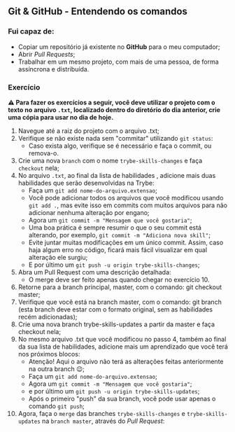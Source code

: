 ## Git & GitHub - Entendendo os comandos

### Fui capaz de:

- Copiar um repositório já existente no **GitHub** para o meu computador;
- Abrir _Pull Requests_;
- Trabalhar em um mesmo projeto, com mais de uma pessoa, de forma assíncrona e distribuída.

### Exercício

**⚠️ Para fazer os exercícios a seguir, você deve utilizar o projeto com o texto no arquivo `.txt`, localizado dentro do diretório do dia anterior, crie uma cópia para usar no dia de hoje.**

1. Navegue até a raiz do projeto com o arquivo .txt;
2. Verifique se não existe nada sem "commitar" utilizando `git status`:
   - Caso exista algo, verifique se é necessário e faça o commit, ou remova-o.
3. Crie uma nova `branch` com o nome `trybe-skills-changes` e faça `checkout` nela;
4. No arquivo `.txt`, ao final da lista de habilidades , adicione mais duas habilidades que serão desenvolvidas na Trybe:
   - Faça um `git add nome-do-arquivo.extensao`;
   - Você pode adicionar todos os arquivos que você modificou usando `git add .`, mas evite isso em commits com muitos arquivos para não adicionar nenhuma alteração por engano;
   - Agora um `git commit -m "Mensagem que você gostaria"`;
   - Uma boa prática é sempre resumir o que o seu commit está alterando, por exemplo, `git commit -m "Adiciona nova skill"`;
   - Evite juntar muitas modificações em um único commit. Assim, caso haja algum erro no código, ficará mais fácil visualizar em qual alteração ele surgiu;
   - E por último um `git push -u origin trybe-skills-changes`;
5. Abra um Pull Request com uma descrição detalhada:
   - O merge deve ser feito apenas quando chegar no exercício 10.
6. Retorne para a branch principal, master, com o comando: git checkout master;
7. Verifique que você está na branch master, com o comando: git branch (esta branch deve estar com o formato original, sem as habilidades recém adicionadas);
8. Crie uma nova branch trybe-skills-updates a partir da master e faça checkout nela;
9.  No mesmo arquivo .txt que você modificou no passo 4, também ao final da sua lista de habilidades, adicione mais um aprendizado que você terá nos próximos blocos:
    - Atenção! Aqui o arquivo não terá as alterações feitas anteriormente na outra branch 😉;
    - Faça um `git add nome-do-arquivo.extensao`;
    - Agora um `git commit -m "Mensagem que você gostaria"`;
    - e por último um `git push -u origin trybe-skills-updates`;
    - Após o primeiro "push" da sua branch, você pode usar apenas o comando `git push`;
10. Agora, faça o `merge` das branches `trybe-skills-changes` e `trybe-skills-updates` na `branch master`, através do _Pull Request_: